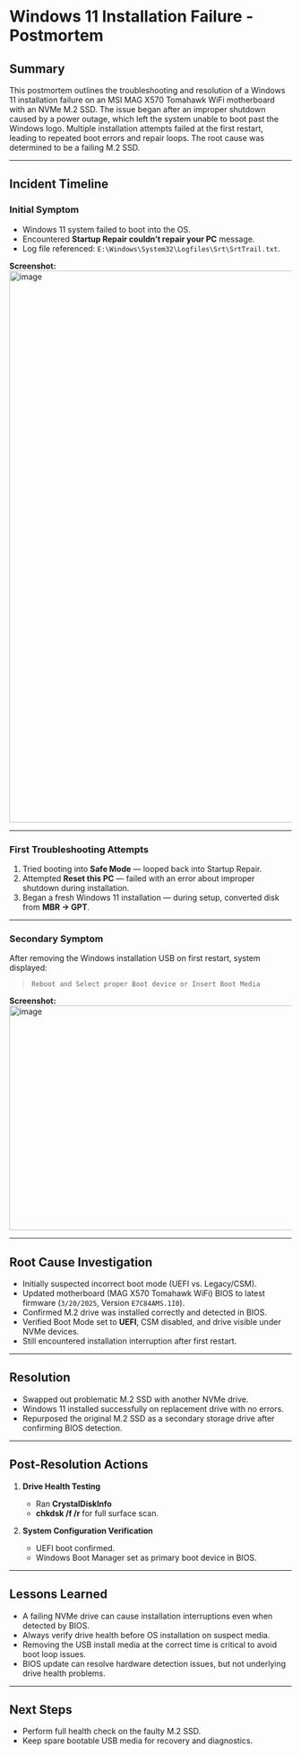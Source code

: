 # Windows 11 Installation Failure - Postmortem
## Summary
This postmortem outlines the troubleshooting and resolution of a Windows 11 installation failure on an MSI MAG X570 Tomahawk WiFi motherboard with an NVMe M.2 SSD. The issue began after an improper shutdown caused by a power outage, which left the system unable to boot past the Windows logo. Multiple installation attempts failed at the first restart, leading to repeated boot errors and repair loops. The root cause was determined to be a failing M.2 SSD.

---

## Incident Timeline

### **Initial Symptom**
- Windows 11 system failed to boot into the OS.
- Encountered **Startup Repair couldn’t repair your PC** message.
- Log file referenced: `E:\Windows\System32\Logfiles\Srt\SrtTrail.txt`.

**Screenshot:**  
<img width="1470" height="983" alt="image" src="https://github.com/user-attachments/assets/34813c5d-e15f-4ae0-9f60-89d87481a483" />


---

### **First Troubleshooting Attempts**
1. Tried booting into **Safe Mode** — looped back into Startup Repair.
2. Attempted **Reset this PC** — failed with an error about improper shutdown during installation.
3. Began a fresh Windows 11 installation — during setup, converted disk from **MBR → GPT**.

---

### **Secondary Symptom**
After removing the Windows installation USB on first restart, system displayed:

> `Reboot and Select proper Boot device or Insert Boot Media`

**Screenshot:**  
<img width="1230" height="400" alt="image" src="https://github.com/user-attachments/assets/48336fed-cc8c-451e-89c2-bbefb45b9797" />


---

## Root Cause Investigation
- Initially suspected incorrect boot mode (UEFI vs. Legacy/CSM).
- Updated motherboard (MAG X570 Tomahawk WiFi) BIOS to latest firmware (`3/20/2025`, Version `E7C84AMS.1I0`).
- Confirmed M.2 drive was installed correctly and detected in BIOS.
- Verified Boot Mode set to **UEFI**, CSM disabled, and drive visible under NVMe devices.
- Still encountered installation interruption after first restart.

---

## Resolution
- Swapped out problematic M.2 SSD with another NVMe drive.
- Windows 11 installed successfully on replacement drive with no errors.
- Repurposed the original M.2 SSD as a secondary storage drive after confirming BIOS detection.

---

## Post-Resolution Actions
1. **Drive Health Testing**  
   - Ran **CrystalDiskInfo**
   - **chkdsk /f /r** for full surface scan.

2. **System Configuration Verification**  
   - UEFI boot confirmed.
   - Windows Boot Manager set as primary boot device in BIOS.

---

## Lessons Learned
- A failing NVMe drive can cause installation interruptions even when detected by BIOS.
- Always verify drive health before OS installation on suspect media.
- Removing the USB install media at the correct time is critical to avoid boot loop issues.
- BIOS update can resolve hardware detection issues, but not underlying drive health problems.

---

## Next Steps
- Perform full health check on the faulty M.2 SSD.
- Keep spare bootable USB media for recovery and diagnostics.
